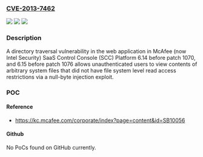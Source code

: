 ### [CVE-2013-7462](https://cve.mitre.org/cgi-bin/cvename.cgi?name=CVE-2013-7462)
![](https://img.shields.io/static/v1?label=Product&message=SaaS%20Control%20Console%20(SCC)%20Platform&color=blue)
![](https://img.shields.io/static/v1?label=Version&message=n%2Fa&color=blue)
![](https://img.shields.io/static/v1?label=Vulnerability&message=A%20directory%20traversal%20vulnerability&color=brighgreen)

### Description

A directory traversal vulnerability in the web application in McAfee (now Intel Security) SaaS Control Console (SCC) Platform 6.14 before patch 1070, and 6.15 before patch 1076 allows unauthenticated users to view contents of arbitrary system files that did not have file system level read access restrictions via a null-byte injection exploit.

### POC

#### Reference
- https://kc.mcafee.com/corporate/index?page=content&id=SB10056

#### Github
No PoCs found on GitHub currently.

